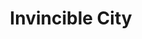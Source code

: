 ---
pid: ch16
title: Invincible City
location_transcription: Delaware River
coordinates: "[-75.135278116201, 39.952911666456]"
zipcode: '19104'
gen_neighborhood: West Philadelphia
neighborhood: University City,Belmont,Parkside,Powelton Village
outside_phl: 
age: '65'
age_range: 60-69
instagram: 
image_file_name: ch_16.jpg
proposal_transcription: INVINCIBLE CITY
topic: Uplifting
topic_summary: 0, 0
type: Other No Form
keywords_other: 
credit: David
image_labels: Philadelphia skyline behind the Delaware River
twitter: 
facebook: 
permalink: "/monuments/ch16/"
layout: item-page
---